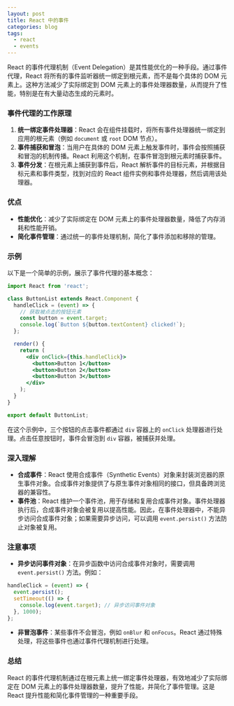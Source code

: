 ```yaml
---
layout: post
title: React 中的事件
categories: blog
tags:
  - react
  - events
---
```


React 的事件代理机制（Event Delegation）是其性能优化的一种手段。通过事件代理，React 将所有的事件监听器统一绑定到根元素，而不是每个具体的 DOM 元素上。这种方法减少了实际绑定到 DOM 元素上的事件处理器数量，从而提升了性能，特别是在有大量动态生成的元素时。

### 事件代理的工作原理

1. **统一绑定事件处理器**：React 会在组件挂载时，将所有事件处理器统一绑定到应用的根元素（例如 `document` 或 `root` DOM 节点）。
2. **事件捕获和冒泡**：当用户在具体的 DOM 元素上触发事件时，事件会按照捕获和冒泡的机制传播。React 利用这个机制，在事件冒泡到根元素时捕获事件。
3. **事件分发**：在根元素上捕获到事件后，React 解析事件的目标元素，并根据目标元素和事件类型，找到对应的 React 组件实例和事件处理器，然后调用该处理器。

### 优点

- **性能优化**：减少了实际绑定在 DOM 元素上的事件处理器数量，降低了内存消耗和性能开销。
- **简化事件管理**：通过统一的事件处理机制，简化了事件添加和移除的管理。

### 示例

以下是一个简单的示例，展示了事件代理的基本概念：

```jsx
import React from 'react';

class ButtonList extends React.Component {
  handleClick = (event) => {
    // 获取被点击的按钮元素
    const button = event.target;
    console.log(`Button ${button.textContent} clicked!`);
  };

  render() {
    return (
      <div onClick={this.handleClick}>
        <button>Button 1</button>
        <button>Button 2</button>
        <button>Button 3</button>
      </div>
    );
  }
}

export default ButtonList;
```

在这个示例中，三个按钮的点击事件都通过 `div` 容器上的 `onClick` 处理器进行处理。点击任意按钮时，事件会冒泡到 `div` 容器，被捕获并处理。

### 深入理解

- **合成事件**：React 使用合成事件（Synthetic Events）对象来封装浏览器的原生事件对象。合成事件对象提供了与原生事件对象相同的接口，但具备跨浏览器的兼容性。
- **事件池**：React 维护一个事件池，用于存储和复用合成事件对象。事件处理器执行后，合成事件对象会被复用以提高性能。因此，在事件处理器中，不能异步访问合成事件对象；如果需要异步访问，可以调用 `event.persist()` 方法防止对象被复用。

### 注意事项

- **异步访问事件对象**：在异步函数中访问合成事件对象时，需要调用 `event.persist()` 方法。例如：

```jsx
handleClick = (event) => {
  event.persist();
  setTimeout(() => {
    console.log(event.target); // 异步访问事件对象
  }, 1000);
};
```

- **非冒泡事件**：某些事件不会冒泡，例如 `onBlur` 和 `onFocus`。React 通过特殊处理，将这些事件也通过事件代理机制进行处理。

### 总结

React 的事件代理机制通过在根元素上统一绑定事件处理器，有效地减少了实际绑定在 DOM 元素上的事件处理器数量，提升了性能，并简化了事件管理。这是 React 提升性能和简化事件管理的一种重要手段。